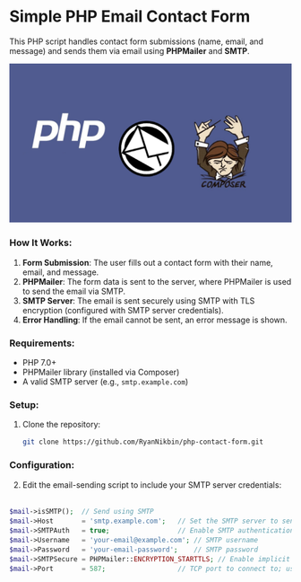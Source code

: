 # Simple PHP Email Contact Form

This PHP script handles contact form submissions (name, email, and message) and sends them via email using **PHPMailer** and **SMTP**.

![PHPMailer](phpmailer.png)

### How It Works:
1. **Form Submission**: The user fills out a contact form with their name, email, and message.
2. **PHPMailer**: The form data is sent to the server, where PHPMailer is used to send the email via SMTP.
3. **SMTP Server**: The email is sent securely using SMTP with TLS encryption (configured with SMTP server credentials).
4. **Error Handling**: If the email cannot be sent, an error message is shown.

### Requirements:
- PHP 7.0+
- PHPMailer library (installed via Composer)
- A valid SMTP server (e.g., `smtp.example.com`)

### Setup:
1. Clone the repository:
   ```bash
   git clone https://github.com/RyanNikbin/php-contact-form.git

### Configuration:
2. Edit the email-sending script to include your SMTP server credentials:

```php

$mail->isSMTP();  // Send using SMTP
$mail->Host       = 'smtp.example.com';   // Set the SMTP server to send through
$mail->SMTPAuth   = true;                 // Enable SMTP authentication
$mail->Username   = 'your-email@example.com'; // SMTP username
$mail->Password   = 'your-email-password';    // SMTP password
$mail->SMTPSecure = PHPMailer::ENCRYPTION_STARTTLS; // Enable implicit TLS encryption
$mail->Port       = 587;                  // TCP port to connect to; use 587 for STARTTLS
